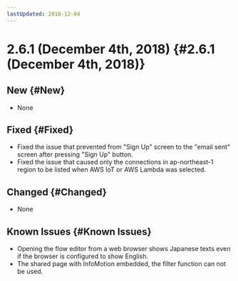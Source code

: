 ```yaml
---
lastUpdated: 2018-12-04
---
```


# 2.6.1 (December 4th, 2018) {#2.6.1 (December 4th, 2018)}

## New {#New}

- None

## Fixed {#Fixed}

- Fixed the issue that prevented from "Sign Up" screen to the "email sent" screen after pressing "Sign Up" button.
- Fixed the issue that caused only the connections in ap-northeast-1 region to be listed when AWS IoT or AWS Lambda was selected.

## Changed {#Changed}

- None

## Known Issues {#Known Issues}

- Opening the flow editor from a web browser shows Japanese texts even if the browser is configured to show English.
- The shared page with InfoMotion embedded, the filter function can not be used.